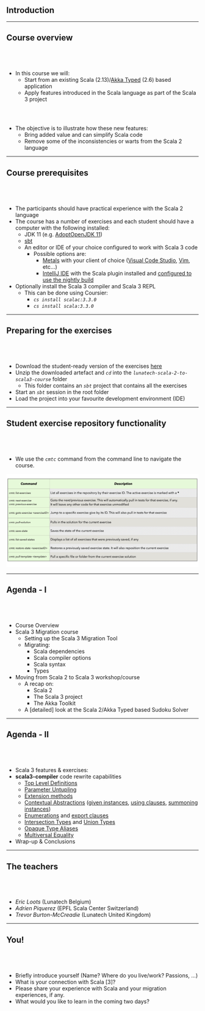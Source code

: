 <!-- .slide: data-background-color="#781010" data-background-image="images/bg-reveal.ps.png" -->

[//]: # (The following is a hack to move the slide H2 section down)
## &#173;
## &#173;
## &#173;
## Introduction

---

## Course overview
## &#173;

* In this course we will:
    * Start from an existing Scala (2.13)/[Akka Typed](https://doc.akka.io/docs/akka/current/typed/actors.html#module-info) (2.6) based application
    * Apply features introduced in the Scala language as part of the Scala 3 project
### &#173;
* The objective is to illustrate how these new features:
    * Bring added value and can simplify Scala code
    * Remove some of the inconsistencies or warts from the Scala 2 language

---

## Course prerequisites
## &#173;

* The participants should have practical experience with the Scala 2 language
* The course has a number of exercises and each student should have a computer with the following installed:
    * JDK 11 (e.g. [AdoptOpenJDK 11](adoptopenjdk.net))
    * [sbt](https://www.scala-sbt.org/1.x/docs/Setup.html)
    * An editor or IDE of your choice configured to work with Scala 3 code
        * Possible options are:
            * [Metals](scalameta.org) with your client of choice ([Visual Code Studio](https://scalameta.org/metals/docs/editors/vscode.html), [Vim](https://scalameta.org/metals/docs/editors/vim.html), etc…)
            * [IntelliJ IDE](https://www.jetbrains.com/idea/) with the Scala plugin installed and [configured to use the nightly build](https://blog.jetbrains.com/scala/2020/03/17/scala-3-support-in-intellij-scala-plugin/)
* Optionally install the Scala 3 compiler and Scala 3 REPL
    * This can be done using Coursier:
        * *`cs install scalac:3.3.0`*
        * *`cs install scala:3.3.0`*

---

## Preparing for the exercises
## &#173;

* Download the student-ready version of the exercises [here](https://github.com/lunatech-labs/lunatech-scala-2-to-scala3-course/releases)
* Unzip the downloaded artefact and *`cd`* into the *`lunatech-scala-2-to-scala3-course`* folder
    * This folder contains an *`sbt`* project that contains all the exercises
* Start an *`sbt`* session in the root folder
* Load the project into your favourite development environment (IDE)

---

## Student exercise repository functionality
## &#173;

- We use the *`cmtc`* command from the command line to navigate the course.

![CMT commands](images/cmtc-commands.png "CMT-commands")

---

## Agenda - I
## &#173;

* Course Overview
* Scala 3 Migration course
  * Setting up the Scala 3 Migration Tool
  * Migrating:
    * Scala dependencies
    * Scala compiler options
    * Scala syntax
    * Types
* Moving from Scala 2 to Scala 3 workshop/course
  * A recap on:
      * Scala 2
      * The Scala 3 project
      * The Akka Toolkit
  * A [detailed] look at the Scala 2/Akka Typed based Sudoku Solver

---

## Agenda - II
## &#173;

* Scala 3 features & exercises:
* **scala3-compiler** code rewrite capabilities
    * [Top Level Definitions](https://dotty.epfl.ch/docs/reference/dropped-features/package-objects.html)
    * [Parameter Untupling](https://dotty.epfl.ch/docs/reference/other-new-features/parameter-untupling.html)
    * [Extension methods](https://dotty.epfl.ch/docs/reference/contextual/extension-methods.html)
    * [Contextual Abstractions](https://dotty.epfl.ch/docs/reference/contextual/index.html) ([given instances](https://dotty.epfl.ch/docs/reference/contextual/givens.html), [using clauses](https://dotty.epfl.ch/docs/reference/contextual/using-clauses.html), [summoning instances](https://dotty.epfl.ch/docs/reference/contextual/using-clauses.html))
    * [Enumerations](https://dotty.epfl.ch/docs/reference/enums/enums.html) and [export clauses](https://dotty.epfl.ch/docs/reference/other-new-features/export.html)
    * [Intersection Types](https://dotty.epfl.ch/docs/reference/new-types/intersection-types.html) and [Union Types](https://dotty.epfl.ch/docs/reference/new-types/union-types.html)
    * [Opaque Type Aliases](https://dotty.epfl.ch/docs/reference/other-new-features/opaques.html)
    * [Multiversal Equality](https://dotty.epfl.ch/docs/reference/contextual/multiversal-equality.html)
* Wrap-up & Conclusions

---

## The teachers
## &#173;

* _Eric Loots_ (Lunatech Belgium)
* _Adrien Piquerez_ (EPFL Scala Center Switzerland)
* _Trevor Burton-McCreadie_ (Lunatech United Kingdom)

---

## You!
## &#173;

* Briefly introduce yourself (Name? Where do you live/work? Passions, ...)
* What is your connection with Scala [3]?
* Please share your experience with Scala and your migration experiences, if any.
* What would you like to learn in the coming two days?

